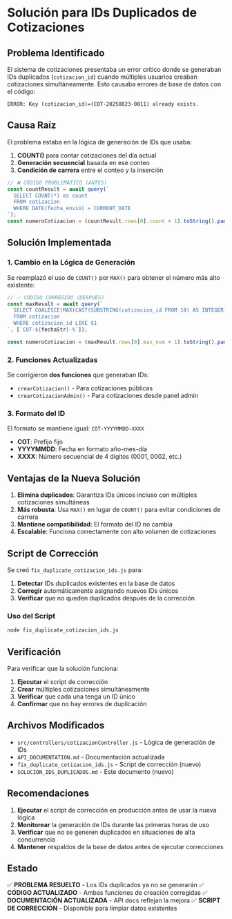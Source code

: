 # Solución para IDs Duplicados de Cotizaciones

## Problema Identificado

El sistema de cotizaciones presentaba un error crítico donde se generaban IDs duplicados (`cotizacion_id`) cuando múltiples usuarios creaban cotizaciones simultáneamente. Esto causaba errores de base de datos con el código:

```
ERROR: Key (cotizacion_id)=(COT-20250823-0011) already exists.
```

## Causa Raíz

El problema estaba en la lógica de generación de IDs que usaba:

1. **COUNT()** para contar cotizaciones del día actual
2. **Generación secuencial** basada en ese conteo
3. **Condición de carrera** entre el conteo y la inserción

```javascript
// ❌ CÓDIGO PROBLEMÁTICO (ANTES)
const countResult = await query(`
  SELECT COUNT(*) as count 
  FROM cotizacion 
  WHERE DATE(fecha_envio) = CURRENT_DATE
`);
const numeroCotizacion = (countResult.rows[0].count + 1).toString().padStart(4, '0');
```

## Solución Implementada

### 1. Cambio en la Lógica de Generación

Se reemplazó el uso de `COUNT()` por `MAX()` para obtener el número más alto existente:

```javascript
// ✅ CÓDIGO CORREGIDO (DESPUÉS)
const maxResult = await query(`
  SELECT COALESCE(MAX(CAST(SUBSTRING(cotizacion_id FROM 19) AS INTEGER)), 0) as max_num
  FROM cotizacion 
  WHERE cotizacion_id LIKE $1
`, [`COT-${fechaStr}-%`]);

const numeroCotizacion = (maxResult.rows[0].max_num + 1).toString().padStart(4, '0');
```

### 2. Funciones Actualizadas

Se corrigieron **dos funciones** que generaban IDs:

- `crearCotizacion()` - Para cotizaciones públicas
- `crearCotizacionAdmin()` - Para cotizaciones desde panel admin

### 3. Formato del ID

El formato se mantiene igual: `COT-YYYYMMDD-XXXX`

- **COT**: Prefijo fijo
- **YYYYMMDD**: Fecha en formato año-mes-día
- **XXXX**: Número secuencial de 4 dígitos (0001, 0002, etc.)

## Ventajas de la Nueva Solución

1. **Elimina duplicados**: Garantiza IDs únicos incluso con múltiples cotizaciones simultáneas
2. **Más robusta**: Usa `MAX()` en lugar de `COUNT()` para evitar condiciones de carrera
3. **Mantiene compatibilidad**: El formato del ID no cambia
4. **Escalable**: Funciona correctamente con alto volumen de cotizaciones

## Script de Corrección

Se creó `fix_duplicate_cotizacion_ids.js` para:

1. **Detectar** IDs duplicados existentes en la base de datos
2. **Corregir** automáticamente asignando nuevos IDs únicos
3. **Verificar** que no queden duplicados después de la corrección

### Uso del Script

```bash
node fix_duplicate_cotizacion_ids.js
```

## Verificación

Para verificar que la solución funciona:

1. **Ejecutar** el script de corrección
2. **Crear** múltiples cotizaciones simultáneamente
3. **Verificar** que cada una tenga un ID único
4. **Confirmar** que no hay errores de duplicación

## Archivos Modificados

- `src/controllers/cotizacionController.js` - Lógica de generación de IDs
- `API_DOCUMENTATION.md` - Documentación actualizada
- `fix_duplicate_cotizacion_ids.js` - Script de corrección (nuevo)
- `SOLUCION_IDS_DUPLICADOS.md` - Este documento (nuevo)

## Recomendaciones

1. **Ejecutar** el script de corrección en producción antes de usar la nueva lógica
2. **Monitorear** la generación de IDs durante las primeras horas de uso
3. **Verificar** que no se generen duplicados en situaciones de alta concurrencia
4. **Mantener** respaldos de la base de datos antes de ejecutar correcciones

## Estado

✅ **PROBLEMA RESUELTO** - Los IDs duplicados ya no se generarán
✅ **CÓDIGO ACTUALIZADO** - Ambas funciones de creación corregidas
✅ **DOCUMENTACIÓN ACTUALIZADA** - API docs reflejan la mejora
✅ **SCRIPT DE CORRECCIÓN** - Disponible para limpiar datos existentes
